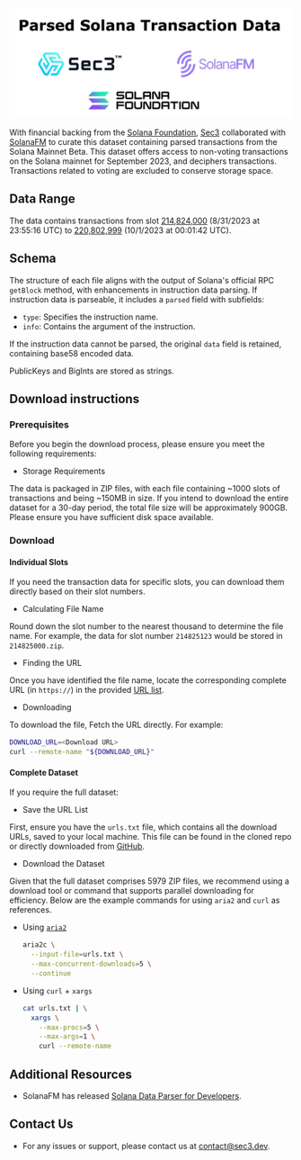 ![Header](header.jpg)

With financial backing from the [Solana Foundation](https://solana.org),
[Sec3](https://sec3.dev) collaborated with [SolanaFM](https://solana.fm/) to
curate this dataset containing parsed transactions from the Solana Mainnet
Beta. This dataset offers access to non-voting transactions on the Solana
mainnet for September 2023, and deciphers transactions. Transactions related to
voting are excluded to conserve storage space.

## Data Range

The data contains transactions from slot
[214,824,000](https://explorer.solana.com/block/214824000) (8/31/2023 at
23:55:16 UTC) to [220,802,999](https://explorer.solana.com/block/220802999)
(10/1/2023 at 00:01:42 UTC).

## Schema

The structure of each file aligns with the output of Solana's official RPC
`getBlock` method, with enhancements in instruction data parsing. If
instruction data is parseable, it includes a `parsed` field with subfields:

- `type`: Specifies the instruction name.
- `info`: Contains the argument of the instruction.

If the instruction data cannot be parsed, the original `data` field is
retained, containing base58 encoded data.

PublicKeys and BigInts are stored as strings.

## Download instructions

### Prerequisites

Before you begin the download process, please ensure you meet the following
requirements:

- Storage Requirements

The data is packaged in ZIP files, with each file containing ~1000 slots of
transactions and being ~150MB in size. If you intend to download the entire
dataset for a 30-day period, the total file size will be approximately 900GB.
Please ensure you have sufficient disk space available.

### Download

#### Individual Slots

If you need the transaction data for specific slots, you can download them
directly based on their slot numbers.

- Calculating File Name

Round down the slot number to the nearest thousand to determine the file name.
For example, the data for slot number `214825123` would be stored in
`214825000.zip`.

- Finding the URL

Once you have identified the file name, locate the corresponding complete URL
(in `https://`) in the provided
[URL list](https://github.com/coderrect-inc/sec3-solana-txs/blob/main/urls.txt).

- Downloading

To download the file, Fetch the URL directly. For example:

```sh
DOWNLOAD_URL=<Download URL>
curl --remote-name "${DOWNLOAD_URL}"
```

#### Complete Dataset

If you require the full dataset:

- Save the URL List

First, ensure you have the `urls.txt` file, which contains all the download
URLs, saved to your local machine. This file can be found in the cloned repo or
directly downloaded from
[GitHub](https://github.com/coderrect-inc/sec3-solana-txs/blob/main/urls.txt).

- Download the Dataset

Given that the full dataset comprises 5979 ZIP files, we recommend using a
download tool or command that supports parallel downloading for efficiency.
Below are the example commands for using `aria2` and `curl` as references.

  - Using [`aria2`](https://aria2.github.io/)

    ```sh
    aria2c \
      --input-file=urls.txt \
      --max-concurrent-downloads=5 \
      --continue
    ```

  - Using `curl` + `xargs`

    ```sh
    cat urls.txt | \
      xargs \
        --max-procs=5 \
        --max-args=1 \
        curl --remote-name
    ```

## Additional Resources

- SolanaFM has released
  [Solana Data Parser for Developers](https://github.com/solana-fm/explorer-kit).


## Contact Us

- For any issues or support, please contact us at contact@sec3.dev.
